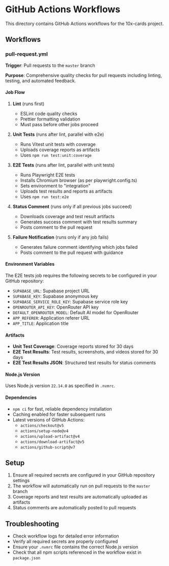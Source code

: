 # GitHub Actions Workflows

This directory contains GitHub Actions workflows for the 10x-cards project.

## Workflows

### pull-request.yml

**Trigger**: Pull requests to the `master` branch

**Purpose**: Comprehensive quality checks for pull requests including linting, testing, and automated feedback.

#### Job Flow

1. **Lint** (runs first)
   - ESLint code quality checks
   - Prettier formatting validation
   - Must pass before other jobs proceed

2. **Unit Tests** (runs after lint, parallel with e2e)
   - Runs Vitest unit tests with coverage
   - Uploads coverage reports as artifacts
   - Uses `npm run test:unit:coverage`

3. **E2E Tests** (runs after lint, parallel with unit tests)
   - Runs Playwright E2E tests
   - Installs Chromium browser (as per playwright.config.ts)
   - Sets environment to "integration"
   - Uploads test results and reports as artifacts
   - Uses `npm run test:e2e`

4. **Status Comment** (runs only if all previous jobs succeed)
   - Downloads coverage and test result artifacts
   - Generates success comment with test results summary
   - Posts comment to the pull request

5. **Failure Notification** (runs only if any job fails)
   - Generates failure comment identifying which jobs failed
   - Posts comment to the pull request with guidance

#### Environment Variables

The E2E tests job requires the following secrets to be configured in your GitHub repository:

- `SUPABASE_URL`: Supabase project URL
- `SUPABASE_KEY`: Supabase anonymous key
- `SUPABASE_SERVICE_ROLE_KEY`: Supabase service role key
- `OPENROUTER_API_KEY`: OpenRouter API key
- `DEFAULT_OPENROUTER_MODEL`: Default AI model for OpenRouter
- `APP_REFERER`: Application referer URL
- `APP_TITLE`: Application title

#### Artifacts

- **Unit Test Coverage**: Coverage reports stored for 30 days
- **E2E Test Results**: Test results, screenshots, and videos stored for 30 days
- **E2E Test Results JSON**: Structured test results for status comments

#### Node.js Version

Uses Node.js version `22.14.0` as specified in `.nvmrc`.

#### Dependencies

- `npm ci` for fast, reliable dependency installation
- Caching enabled for faster subsequent runs
- Latest versions of GitHub Actions:
  - `actions/checkout@v5`
  - `actions/setup-node@v4`
  - `actions/upload-artifact@v4`
  - `actions/download-artifact@v5`
  - `actions/github-script@v7`

## Setup

1. Ensure all required secrets are configured in your GitHub repository settings
2. The workflow will automatically run on pull requests to the `master` branch
3. Coverage reports and test results are automatically uploaded as artifacts
4. Status comments are automatically posted to pull requests

## Troubleshooting

- Check workflow logs for detailed error information
- Verify all required secrets are properly configured
- Ensure your `.nvmrc` file contains the correct Node.js version
- Check that all npm scripts referenced in the workflow exist in `package.json`
